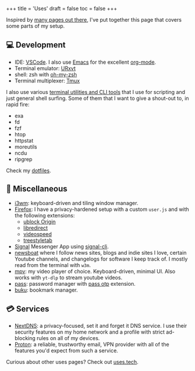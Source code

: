 +++
title = 'Uses'
draft = false
toc = false
+++

Inspired by [many pages out there](https://uses.tech/), I've put together this page that covers some parts of my setup.

## 💻 Development

- IDE: [VSCode](https://code.visualstudio.com/). I also use [Emacs](https://www.gnu.org/emacs) for the excellent [org-mode](https://orgmode.org/).
- Terminal emulator: [URxvt](http://software.schmorp.de/pkg/rxvt-unicode.html)
- shell: zsh with [oh-my-zsh](https://ohmyz.sh/)
- Terminal multiplexer: [Tmux](https://github.com/tmux/tmux)

I also use various [terminal utilities and CLI tools](https://terminaltrove.com/)
that I use for scripting and just general shell surfing.
Some of them that I want to give a shout-out to, in rapid fire:

- exa
- fd
- fzf
- htop
- httpstat
- moreutils
- ncdu
- ripgrep

Check my [dotfiles](https://github.com/thatmlopsguy/dotfiles).

## 🎲 Miscellaneous

- [i3wm](https://i3wm.org/): keyboard-driven and tiling window manager.
- [Firefox](https://mozilla.org/firefox): I have a privacy-hardened setup with a custom `user.js` and
with the following extensions:
  - [ublock Origin](https://github.com/gorhill/uBlock)
  - [libredirect](https://github.com/libredirect/browser_extension)
  - [videospeed](https://github.com/codebicycle/videospeed)
  - [treestyletab](https://github.com/piroor/treestyletab)
- [Signal](https://www.signal.org/) Messenger App using [signal-cli](https://github.com/AsamK/signal-cli).
- [newsboat](https://newsboat.org/) where I follow news sites, blogs and indie sites I love,
certain Youtube channels, and changelogs for software I keep track of. I mostly read from the terminal with `w3m`.
- [mpv](https://mpv.io/): my video player of choice. Keyboard-driven, minimal UI. Also works with `yt-dlp` to stream youtube videos.
- [pass](https://www.passwordstore.org/): password manager with [pass otp](https://github.com/tadfisher/pass-otp) extension.
- [buku](https://github.com/jarun/buku): bookmark manager.

## 💳 Services

- [NextDNS](https://nextdns.io/): a privacy-focused, set it and forget it DNS service. I use their security features on my home network
and a profile with strict ad-blocking rules on all of my devices.
- [Proton](https://proton.me/): a reliable, trustworthy email, VPN provider with all of the features you'd expect from such a service.

Curious about other uses pages? Check out [uses.tech](https://uses.tech/).
